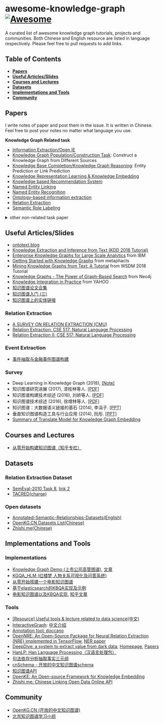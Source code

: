 # awesome-knowledge-graph[![Awesome](https://cdn.rawgit.com/sindresorhus/awesome/d7305f38d29fed78fa85652e3a63e154dd8e8829/media/badge.svg)](https://github.com/sindresorhus/awesome)

A curated list of awesome knowledge graph tutorials, projects and communities.
Both Chinese and English resource are listed in language respectively.
Please feel free to pull requests to add links.


## Table of Contents

* **[Papers](#papers)**
* **[Useful Articles/Slides](#useful-articlesslides)**
* **[Courses and Lectures](#courses-and-lectures)**
* **[Datasets](#datasets)**
* **[Implementations and Tools](#implementations-and-tools)**
* **[Community](#community)**

<!--* **[Articles](#articles)**-->

## Papers

I write notes of paper and post them in the issue. It is written in Chinese. Feel free to post your notes no matter what language you use.

**Knowledge Graph Related task**


- [Information Extraction/Open IE](https://github.com/BrambleXu/knowledge-graph-learning/issues?utf8=✓&q=+label%3AIE%28T%29+)
- [Knowledge Graph Population/Construction Task](https://github.com/BrambleXu/knowledge-graph-learning/issues?utf8=✓&q=label%3AKGP%2FKGC%28T%29+): Construct a Knowledge Graph from Different Sources
- [Knowledge Base Completion/Knowledge Graph Reasoning](https://github.com/BrambleXu/knowledge-graph-learning/issues?q=is%3Aissue+is%3Aopen+label%3AKBC%2FKGR%28T%29): Entity Prediction or Link Prediction
- [Knowledge Representation Learning & Knowledge Embedding](https://github.com/BrambleXu/knowledge-graph-learning/issues?utf8=%E2%9C%93&q=label%3AKRL%2FKGE%28%28T%2FM%29+)
- [Knowledge based Recommendation System](https://github.com/BrambleXu/knowledge-graph-learning/issues/250)
- [Named Entity Linking](https://github.com/BrambleXu/knowledge-graph-learning/issues?utf8=✓&q=+label%3ANEL%28T%29+)
- [Named Entity Recognition](https://github.com/BrambleXu/knowledge-graph-learning/issues?utf8=✓&q=label%3ANER%28T%29+)
- [Ontology-based information extraction](https://github.com/BrambleXu/knowledge-graph-learning/issues?utf8=✓&q=+label%3AOBIE%28T%29+)
- [Relation Extraction](https://github.com/BrambleXu/knowledge-graph-learning/issues?utf8=✓&q=label%3ARE%28T%29+)
- [Semantic Role Labeling](https://github.com/BrambleXu/knowledge-graph-learning/issues?utf8=✓&q=label%3ASRL%28T%29+)

<details><summary>other non-related task paper</summary>
<p>

**Tag with task**

- [Annotation](https://github.com/BrambleXu/knowledge-graph-learning/issues?utf8=✓&q=label%3AAnnotation%28T%29+)
- [Coreference Resolution](https://github.com/BrambleXu/knowledge-graph-learning/issues?utf8=✓&q=+label%3ACR%28T%29+)
- [Data Augmentation](https://github.com/BrambleXu/knowledge-graph-learning/issues?q=is%3Aopen+is%3Aissue+label%3ADataAug%28T%29)
- [Dependency Parsing](https://github.com/BrambleXu/knowledge-graph-learning/issues?utf8=✓&q=label%3ADP%28T%29+)
- [Domain Adaptation/Domain Specific](https://github.com/BrambleXu/knowledge-graph-learning/issues?utf8=✓&q=label%3ADA%28T%29+)
- [Natural Language Understanding](https://github.com/BrambleXu/knowledge-graph-learning/issues?utf8=✓&q=label%3ANLU%28T%29+)
- [Neural Machine Translation](https://github.com/BrambleXu/knowledge-graph-learning/issues?utf8=✓&q=+label%3ANMT%28T%29+)
- [Question Answering/Machine Comprehension](https://github.com/BrambleXu/knowledge-graph-learning/issues?utf8=✓&q=label%3AQA%28T%29+)
- [Recommendation](https://github.com/BrambleXu/knowledge-graph-learning/issues?q=is%3Aopen+is%3Aissue+label%3ARecommendation%28T%29)
- [Relational Reasoning](https://github.com/BrambleXu/knowledge-graph-learning/issues?q=label%3ARR%28T%29)
- [Summarization](https://github.com/BrambleXu/knowledge-graph-learning/issues?q=is%3Aopen+is%3Aissue+label%3ASummarization%28T%29)
- [Slot Filling](https://github.com/BrambleXu/knowledge-graph-learning/issues?utf8=✓&q=+label%3ASF%28T%29+)
- [Text Classification](https://github.com/BrambleXu/knowledge-graph-learning/issues?q=label%3ATC%28T%29)


**Tag with Model**

- [BERT](https://github.com/BrambleXu/knowledge-graph-learning/issues?q=label%3ABERT%28M%29)
- [Embedding/Pre-train Model/Task](https://github.com/BrambleXu/knowledge-graph-learning/issues?utf8=✓&q=+label%3AEmbedding+)
- [End-to-end Model](https://github.com/BrambleXu/knowledge-graph-learning/issues?utf8=✓&q=label%3AE2E%28M%29+)
- [Graph Neural Network](https://github.com/BrambleXu/knowledge-graph-learning/issues?utf8=✓&q=label%3AGNN%28M%29+)
- [Multi-Task/Joint Learning](https://github.com/BrambleXu/knowledge-graph-learning/issues?utf8=✓&q=+label%3AMTL%28M%29+)
- [Transformer Based Model](https://github.com/BrambleXu/knowledge-graph-learning/issues?utf8=✓&q=+label%3ATransformer%28M%29+)

</p>
</details>



## Useful Articles/Slides

* [ontotext blog](https://www.ontotext.com/category/business/)
* [Knowledge Extraction and Inference from Text (KDD 2018 Tutorial)](https://sites.google.com/site/keit2018kdd/)
* [Enterprise	Knowledge	Graphs for Large	Scale	Analytics](https://cci.drexel.edu/bigdata/bigdata2017/files/Tutorial1-1.pdf) from IBM
* [Getting Started with Knowledge Graphs](https://www.slideshare.net/phaase/getting-started-with-knowledge-graphs) from metaphacts
* [Mining Knowledge Graphs from Text: A Tutorial](https://kgtutorial.github.io) from WSDM 2018 Tutorial
* [Knowledge Graphs - The Power of Graph-Based Search](https://www.slideshare.net/neo4j/knowledge-graphs-the-power-of-graphbased-search) from Neo4j
* [Knowledge Integration in Practice](https://www.slideshare.net/pmika/knowledge-integration-in-practice) from YAHOO
* [知识图谱论文合集](https://zhuanlan.zhihu.com/p/44904796)
* [知识图谱入门 (三)](http://pelhans.com/2018/03/19/xiaoxiangkg-note3/#%E4%BA%8B%E4%BB%B6%E6%8A%BD%E5%8F%96)
* [知识图谱上的实体链接](http://blog.openkg.cn/%e6%8a%80%e6%9c%af%e5%8a%a8%e6%80%81-%e7%9f%a5%e8%af%86%e5%9b%be%e8%b0%b1%e4%b8%8a%e7%9a%84%e5%ae%9e%e4%bd%93%e9%93%be%e6%8e%a5/)


### Relation Extraction

* [A SURVEY ON RELATION EXTRACTION (CMU)](http://www.cs.cmu.edu/~nbach/papers/A-survey-on-Relation-Extraction-Slides.pdf)
* [Relation Extraction: CSE 517: Natural Language Processing](https://courses.cs.washington.edu/courses/cse517/13wi/slides/cse517wi13-RelationExtraction.pdf)
* [Relation Extraction II: CSE 517: Natural Language Processing](https://courses.cs.washington.edu/courses/cse517/13wi/slides/cse517wi13-RelationExtractionII.pdf)


### Event Extraction

* [事件抽取与金融事件图谱构建](https://www.jiqizhixin.com/articles/2018-10-17-12)


### Survey

* Deep Learning in Knowledge Graph (2018), [[Note]](https://github.com/BrambleXu/knowledge-graph-learning/issues/31)
* 知识图谱研究进展 (2017), 漆桂林等人. [[PDF]](http://tie.istic.ac.cn/ch/reader/create_pdf.aspx?file_no=201701002&flag=&journal_id=qbgc&year_id=2017)
* 知识图谱构建技术综述 (2016), 刘峤等人. [[PDF]](http://crad.ict.ac.cn/CN/article/downloadArticleFile.do?attachType=PDF&id=3127)
* 知识图谱技术综述 (2016), 徐增林等人. [[PDF]](http://www.xml-data.org/dzkj-nature/html/201645589.htm)
* 知识图谱：大数据语义链接的基石 (2014), 李涓子. [[PPT]](http://bj.bcebos.com/cips-upload/kg2/kg2_ljz.pdf)
* 垂直知识图谱构造工具与行业应用 (2014), 阮彤. [[PPT]](http://bj.bcebos.com/cips-upload/kg2/kg2_rt.pdf)
* [Summary of Translate Model for Knowledge Graph Embedding](https://medium.com/@zhuixiyou/summary-of-translate-model-for-knowledge-graph-embedding-29042be64273)


## Courses and Lectures

* [从零开始构建知识图谱（知乎专栏）](https://zhuanlan.zhihu.com/c_1018901137012928512)


## Datasets

### Relation Extraction Dataset

- [SemEval-2010 Task 8](https://github.com/sahitya0000/Relation-Classification), [link 2](https://github.com/shashwath94/Relation-Extraction-using-CNN)
- [TACRED(charge)](https://nlp.stanford.edu/projects/tacred/)

### Open datasets

* [Annotated-Semantic-Relationships-Datasets(English)](https://github.com/davidsbatista/Annotated-Semantic-Relationships-Datasets)
* [OpenKG.CN Datasets List(Chinese)](http://openkg.cn/dataset)
* [Zhishi.me(Chinese)](http://zhishi.me/)

## Implementations and Tools

### Implementations

* [Knowledge Graph Demo (上市公司高管图谱)](https://github.com/Shuang0420/knowledge_graph_demo), [文章](http://www.shuang0420.com/2017/09/05/%E9%A1%B9%E7%9B%AE%E5%AE%9E%E6%88%98-%E7%9F%A5%E8%AF%86%E5%9B%BE%E8%B0%B1%E5%88%9D%E6%8E%A2/)
* [KGQA_HLM (红楼梦 人物关系可视化及问答系统)](https://github.com/chizhu/KGQA_HLM)
* [从零开始搭建一个电影知识图谱](https://github.com/Pelhans/Z_knowledge_graph)
* [基于elasticsearch的KBQA实现及示例](http://www.openkg.cn/tool/elasticsearch-kbqa)
* [电影知识图谱以及KBQA实现](https://github.com/SimmerChan/KG-demo-for-movie), [知乎文章](https://zhuanlan.zhihu.com/p/33363861)



### Tools

* [[Resource] Useful tools & lecture related to data science(中文)](https://github.com/BrambleXu/knowledge-graph-learning/issues/131)
* [InteractiveGraph](https://github.com/grapheco/InteractiveGraph): [中文介绍](https://blog.csdn.net/bluejoe2000/article/details/104333111)
* [Annotation tool: doccano](https://github.com/chakki-works/doccano)
* [OpenNRE: An Open-Source Package for Neural Relation Extraction (NRE) implemented in TensorFlow](https://github.com/thunlp/OpenNRE/), [NER paper](https://github.com/thunlp/NREPapers)
* [DeepDive: a system to extract value from dark data](https://github.com/HazyResearch/deepdive), [Homepage](http://deepdive.stanford.edu/), [Papers](https://github.com/HazyResearch/deepdive/blob/master/doc/papers.md)
* [HanLP: Han Language Processing（汉语言处理包）](https://github.com/hankcs/HanLP)
* [句法依存分析抽取事实三元组](https://github.com/twjiang/fact_triple_extraction)
* [cnSchema - 开放的中文知识图谱schema](https://github.com/cnschema/cnschema)
* [知识图谱API](https://github.com/ownthink/KnowledgeGraph)
* [OpenKE: An Open-source Framework for Knowledge Embedding](https://github.com/thunlp/OpenKE)
* [Zhishi.me: Chinese Linking Open Data Online API](http://zhishi.me/)

## Community

* [OpenKG.CN (开放的中文知识图谱)](http://openkg.cn/)
* [北京知识图谱学习小组](https://github.com/memect/kg-beijing)




